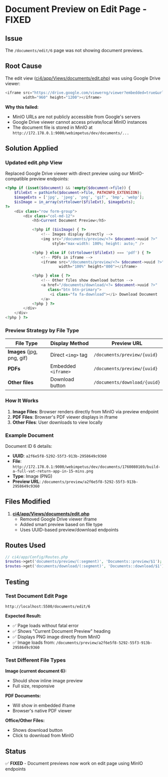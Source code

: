 # Document Preview on Edit Page - FIXED

## Issue
The `/documents/edit/6` page was not showing document previews.

## Root Cause
The edit view ([ci4/app/Views/documents/edit.php](ci4/app/Views/documents/edit.php#L29)) was using Google Drive viewer:

```php
<iframe src="https://drive.google.com/viewerng/viewer?embedded=true&url=<?= @$document->file ?>"
        width="960" height="1200"></iframe>
```

**Why this failed:**
- MinIO URLs are not publicly accessible from Google's servers
- Google Drive viewer cannot access private/local MinIO instances
- The document file is stored in MinIO at `http://172.178.0.1:9000/webimpetus/dev/documents/...`

## Solution Applied

### Updated edit.php View
Replaced Google Drive viewer with direct preview using our MinIO-compatible preview endpoints:

```php
<?php if (isset($document) && !empty($document->file)) {
    $fileExt = pathinfo($document->file, PATHINFO_EXTENSION);
    $imageExts = ['jpg', 'jpeg', 'png', 'gif', 'bmp', 'webp'];
    $isImage = in_array(strtolower($fileExt), $imageExts);
?>
    <div class="row form-group">
        <div class="col-md-12">
            <h5>Current Document Preview</h5>

            <?php if ($isImage) { ?>
                <!-- Images display directly -->
                <img src="/documents/preview/<?= $document->uuid ?>"
                     style="max-width: 100%; height: auto;" />

            <?php } else if (strtolower($fileExt) === 'pdf') { ?>
                <!-- PDFs in iframe -->
                <iframe src="/documents/preview/<?= $document->uuid ?>"
                        width="100%" height="800"></iframe>

            <?php } else { ?>
                <!-- Other files show download button -->
                <a href="/documents/download/<?= $document->uuid ?>"
                   class="btn btn-primary">
                    <i class="fa fa-download"></i> Download Document
                </a>
            <?php } ?>
        </div>
    </div>
<?php } ?>
```

### Preview Strategy by File Type

| File Type | Display Method | Preview URL |
|-----------|----------------|-------------|
| **Images** (jpg, png, gif) | Direct `<img>` tag | `/documents/preview/{uuid}` |
| **PDFs** | Embedded `<iframe>` | `/documents/preview/{uuid}` |
| **Other files** | Download button | `/documents/download/{uuid}` |

### How It Works

1. **Image Files**: Browser renders directly from MinIO via preview endpoint
2. **PDF Files**: Browser's PDF viewer displays in iframe
3. **Other Files**: User downloads to view locally

### Example Document
Document ID 6 details:
- **UUID**: `a2f6e5f8-5292-55f3-913b-2958649c9360`
- **File**: `http://172.178.0.1:9000/webimpetus/dev/documents/1760080169/build-a-full-vat-return-app-in-15-mins.png`
- **Type**: Image (PNG)
- **Preview URL**: `/documents/preview/a2f6e5f8-5292-55f3-913b-2958649c9360`

## Files Modified

1. **[ci4/app/Views/documents/edit.php](ci4/app/Views/documents/edit.php#L26-L64)**
   - Removed Google Drive viewer iframe
   - Added smart preview based on file type
   - Uses UUID-based preview/download endpoints

## Routes Used

```php
// ci4/app/Config/Routes.php
$routes->get('documents/preview/(:segment)', 'Documents::preview/$1');  // Line 117
$routes->get('documents/download/(:segment)', 'Documents::download/$1'); // Line 118
```

## Testing

### Test Document Edit Page
```
http://localhost:5500/documents/edit/6
```

**Expected Result:**
- ✅ Page loads without fatal error
- ✅ Shows "Current Document Preview" heading
- ✅ Displays PNG image directly from MinIO
- ✅ Image loads from: `/documents/preview/a2f6e5f8-5292-55f3-913b-2958649c9360`

### Test Different File Types

**Image (current document 6):**
- Should show inline image preview
- Full size, responsive

**PDF Documents:**
- Will show in embedded iframe
- Browser's native PDF viewer

**Office/Other Files:**
- Shows download button
- Click to download from MinIO

## Status
✅ **FIXED** - Document previews now work on edit page using MinIO endpoints
